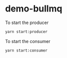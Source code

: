 # demo-bullmq

To start the producer
```bash
yarn start:producer
```

To start the consumer
```bash
yarn start:consumer
```